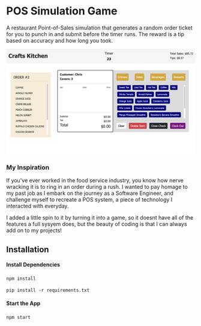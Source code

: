 # POS Simulation Game

A restaurant Point-of-Sales simulation that generates a random order ticket for you to punch in and submit before the timer runs. The reward is a tip based on accuracy and how long you took.

![Game Screenshot](./public/Game%20Screenshot.png)

### My Inspiration
If you've ever worked in the food service industry, you know how nerve wracking it is to ring in an order during a rush. I wanted to pay homage to my past job as I embark on the journey as a Software Engineer, and challenge myself to recreate a POS system, a piece of technology I interacted with everyday.

I added a little spin to it by turning it into a game, so it doesnt have all of the features a full sysyem does, but the beauty of coding is that I can always add on to my projects!


## Installation
#### Install Dependencies

```npm install```

```pip install -r requirements.txt```



#### Start the App
```npm start```
